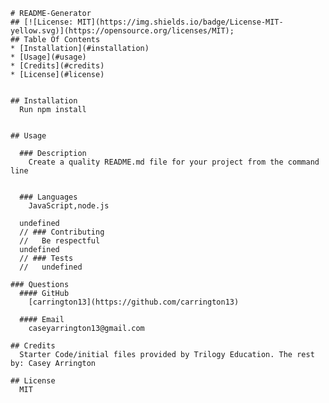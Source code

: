 
    # README-Generator
    ## [![License: MIT](https://img.shields.io/badge/License-MIT-yellow.svg)](https://opensource.org/licenses/MIT);
    ## Table Of Contents
    * [Installation](#installation)
    * [Usage](#usage)
    * [Credits](#credits)
    * [License](#license)
  
  
    ## Installation
      Run npm install
  
  
    ## Usage

      ### Description
        Create a quality README.md file for your project from the command line


      ### Languages
        JavaScript,node.js

      undefined
      // ### Contributing
      //   Be respectful
      undefined
      // ### Tests
      //   undefined

    ### Questions
      #### GitHub
        [carrington13](https://github.com/carrington13)

      #### Email
        caseyarrington13@gmail.com

    ## Credits
      Starter Code/initial files provided by Trilogy Education. The rest by: Casey Arrington

    ## License
      MIT
  
